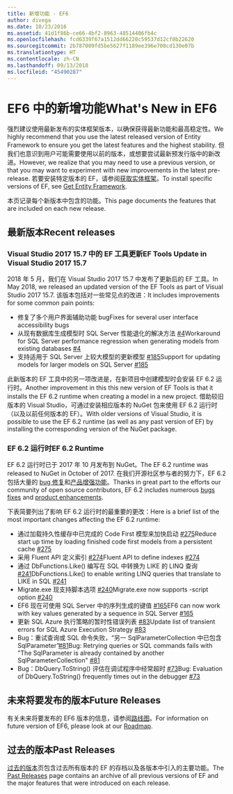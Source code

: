 ```yaml
---
title: 新增功能 - EF6
author: divega
ms.date: 10/23/2016
ms.assetid: 41d1f86b-ce66-4bf2-8963-48514406fb4c
ms.openlocfilehash: fcd6339f67a1512dd66220c59537d12cf0b22620
ms.sourcegitcommit: 2b787009fd5be5627f1189ee396e708cd130e07b
ms.translationtype: HT
ms.contentlocale: zh-CN
ms.lasthandoff: 09/13/2018
ms.locfileid: "45490287"
---
```

# <a name="whats-new-in-ef6"></a><span data-ttu-id="55290-102">EF6 中的新增功能</span><span class="sxs-lookup"><span data-stu-id="55290-102">What's New in EF6</span></span>

<span data-ttu-id="55290-103">强烈建议使用最新发布的实体框架版本，以确保获得最新功能和最高稳定性。</span><span class="sxs-lookup"><span data-stu-id="55290-103">We highly recommend that you use the latest released version of Entity Framework to ensure you get the latest features and the highest stability.</span></span>
<span data-ttu-id="55290-104">但我们也意识到用户可能需要使用以前的版本，或想要尝试最新预发行版中的新改进。</span><span class="sxs-lookup"><span data-stu-id="55290-104">However, we realize that you may need to use a previous version, or that you may want to experiment with new improvements in the latest pre-release.</span></span>
<span data-ttu-id="55290-105">若要安装特定版本的 EF，请参阅[获取实体框架](~/ef6/fundamentals/install.md)。</span><span class="sxs-lookup"><span data-stu-id="55290-105">To install specific versions of EF, see [Get Entity Framework](~/ef6/fundamentals/install.md).</span></span>

<span data-ttu-id="55290-106">本页记录每个新版本中包含的功能。</span><span class="sxs-lookup"><span data-stu-id="55290-106">This page documents the features that are included on each new release.</span></span>

## <a name="recent-releases"></a><span data-ttu-id="55290-107">最新版本</span><span class="sxs-lookup"><span data-stu-id="55290-107">Recent releases</span></span>

### <a name="ef-tools-update-in-visual-studio-2017-157"></a><span data-ttu-id="55290-108">Visual Studio 2017 15.7 中的 EF 工具更新</span><span class="sxs-lookup"><span data-stu-id="55290-108">EF Tools Update in Visual Studio 2017 15.7</span></span>

<span data-ttu-id="55290-109">2018 年 5 月，我们在 Visual Studio 2017 15.7 中发布了更新后的 EF 工具。</span><span class="sxs-lookup"><span data-stu-id="55290-109">In May 2018, we released an updated version of the EF Tools as part of Visual Studio 2017 15.7.</span></span>
<span data-ttu-id="55290-110">该版本包括对一些常见点的改进：</span><span class="sxs-lookup"><span data-stu-id="55290-110">It includes improvements for some common pain points:</span></span>

- <span data-ttu-id="55290-111">修复了多个用户界面辅助功能 bug</span><span class="sxs-lookup"><span data-stu-id="55290-111">Fixes for several user interface accessibility bugs</span></span>
- <span data-ttu-id="55290-112">从现有数据库生成模型时 SQL Server 性能退化的解决方法 [#4](https://github.com/aspnet/entityframework6/issues/4)</span><span class="sxs-lookup"><span data-stu-id="55290-112">Workaround for SQL Server performance regression when generating models from existing databases [#4](https://github.com/aspnet/entityframework6/issues/4)</span></span>
- <span data-ttu-id="55290-113">支持适用于 SQL Server 上较大模型的更新模型 [#185](https://github.com/aspnet/EntityFramework6/issues/185)</span><span class="sxs-lookup"><span data-stu-id="55290-113">Support for updating models for larger models on SQL Server [#185](https://github.com/aspnet/EntityFramework6/issues/185)</span></span>

<span data-ttu-id="55290-114">此新版本的 EF 工具中的另一项改进是，在新项目中创建模型时会安装 EF 6.2 运行时。</span><span class="sxs-lookup"><span data-stu-id="55290-114">Another improvement in this this new version of EF Tools is that it installs the EF 6.2 runtime when creating a model in a new project.</span></span> <span data-ttu-id="55290-115">借助较旧版本的 Visual Studio，可通过安装相应版本的 NuGet 包来使用 EF 6.2 运行时（以及以前任何版本的 EF）。</span><span class="sxs-lookup"><span data-stu-id="55290-115">With older versions of Visual Studio, it is possible to use the EF 6.2 runtime (as well as any past version of EF) by installing the corresponding version of the NuGet package.</span></span>

### <a name="ef-62-runtime"></a><span data-ttu-id="55290-116">EF 6.2 运行时</span><span class="sxs-lookup"><span data-stu-id="55290-116">EF 6.2 Runtime</span></span>

<span data-ttu-id="55290-117">EF 6.2 运行时已于 2017 年 10 月发布到 NuGet。</span><span class="sxs-lookup"><span data-stu-id="55290-117">The EF 6.2 runtime was released to NuGet in October of 2017.</span></span>
<span data-ttu-id="55290-118">在我们开源社区参与者的努力下，EF 6.2 包括大量的 [bug 修复](https://github.com/aspnet/entityframework6/issues?utf8=%E2%9C%93&q=is%3Aissue%20milestone%3A6.2.0%20is%3Aclosed%20label%3Aclosed-fixed%20-label%3Aarea-tools%20label%3Atype-bug)和[产品增强功能](https://github.com/aspnet/entityframework6/issues?utf8=%E2%9C%93&q=is%3Aissue%20milestone%3A6.2.0%20is%3Aclosed%20label%3Aclosed-fixed%20-label%3Aarea-tools%20label%3Atype-enhancement%20)。</span><span class="sxs-lookup"><span data-stu-id="55290-118">Thanks in great part to the efforts our community of open source contributors, EF 6.2 includes numerous [bugs fixes](https://github.com/aspnet/entityframework6/issues?utf8=%E2%9C%93&q=is%3Aissue%20milestone%3A6.2.0%20is%3Aclosed%20label%3Aclosed-fixed%20-label%3Aarea-tools%20label%3Atype-bug) and [product enhancements](https://github.com/aspnet/entityframework6/issues?utf8=%E2%9C%93&q=is%3Aissue%20milestone%3A6.2.0%20is%3Aclosed%20label%3Aclosed-fixed%20-label%3Aarea-tools%20label%3Atype-enhancement%20).</span></span>

<span data-ttu-id="55290-119">下表简要列出了影响 EF 6.2 运行时的最重要的更改：</span><span class="sxs-lookup"><span data-stu-id="55290-119">Here is a brief list of the most important changes affecting the EF 6.2 runtime:</span></span>

- <span data-ttu-id="55290-120">通过加载持久性缓存中已完成的 Code First 模型来加快启动 [#275](https://github.com/aspnet/EntityFramework6/issues/275)</span><span class="sxs-lookup"><span data-stu-id="55290-120">Reduce start up time by loading finished code first models from a persistent cache [#275](https://github.com/aspnet/EntityFramework6/issues/275)</span></span>
- <span data-ttu-id="55290-121">采用 Fluent API 定义索引 [#274](https://github.com/aspnet/EntityFramework6/issues/274)</span><span class="sxs-lookup"><span data-stu-id="55290-121">Fluent API to define indexes [#274](https://github.com/aspnet/EntityFramework6/issues/274)</span></span>
- <span data-ttu-id="55290-122">通过 DbFunctions.Like() 编写在 SQL 中转换为 LIKE 的 LINQ 查询 [#241](https://github.com/aspnet/EntityFramework6/issues/241)</span><span class="sxs-lookup"><span data-stu-id="55290-122">DbFunctions.Like() to enable writing LINQ queries that translate to LIKE in SQL [#241](https://github.com/aspnet/EntityFramework6/issues/241)</span></span>
- <span data-ttu-id="55290-123">Migrate.exe 现支持脚本选项 [#240](https://github.com/aspnet/EntityFramework6/issues/240)</span><span class="sxs-lookup"><span data-stu-id="55290-123">Migrate.exe now supports -script option [#240](https://github.com/aspnet/EntityFramework6/issues/240)</span></span>
- <span data-ttu-id="55290-124">EF6 现在可使用 SQL Server 中的序列生成的键值 [#165](https://github.com/aspnet/EntityFramework6/issues/165)</span><span class="sxs-lookup"><span data-stu-id="55290-124">EF6 can now work with key values generated by a sequence in SQL Server [#165](https://github.com/aspnet/EntityFramework6/issues/165)</span></span>
- <span data-ttu-id="55290-125">更新 SQL Azure 执行策略的暂时性错误列表 [#83](https://github.com/aspnet/EntityFramework6/issues/83)</span><span class="sxs-lookup"><span data-stu-id="55290-125">Update list of transient errors for SQL Azure Execution Strategy [#83](https://github.com/aspnet/EntityFramework6/issues/83)</span></span>
- <span data-ttu-id="55290-126">Bug：重试查询或 SQL 命令失败，“另一 SqlParameterCollection 中已包含 SqlParameter”[#81](https://github.com/aspnet/EntityFramework6/issues/81)</span><span class="sxs-lookup"><span data-stu-id="55290-126">Bug: Retrying queries or SQL commands fails with "The SqlParameter is already contained by another SqlParameterCollection" [#81](https://github.com/aspnet/EntityFramework6/issues/81)</span></span>
- <span data-ttu-id="55290-127">Bug：DbQuery.ToString() 评估在调试程序中经常超时 [#73](https://github.com/aspnet/EntityFramework6/issues/73)</span><span class="sxs-lookup"><span data-stu-id="55290-127">Bug: Evaluation of DbQuery.ToString() frequently times out in the debugger [#73](https://github.com/aspnet/EntityFramework6/issues/73)</span></span>

## <a name="future-releases"></a><span data-ttu-id="55290-128">未来将要发布的版本</span><span class="sxs-lookup"><span data-stu-id="55290-128">Future Releases</span></span>

<span data-ttu-id="55290-129">有关未来将要发布的 EF6 版本的信息，请参阅[路线图](roadmap.md)。</span><span class="sxs-lookup"><span data-stu-id="55290-129">For information on future version of EF6, please look at our [Roadmap](roadmap.md).</span></span>

## <a name="past-releases"></a><span data-ttu-id="55290-130">过去的版本</span><span class="sxs-lookup"><span data-stu-id="55290-130">Past Releases</span></span>

<span data-ttu-id="55290-131">[过去的版本](past-releases.md)页包含过去所有版本的 EF 的存档以及各版本中引入的主要功能。</span><span class="sxs-lookup"><span data-stu-id="55290-131">The [Past Releases](past-releases.md) page contains an archive of all previous versions of EF and the major features that were introduced on each release.</span></span>
